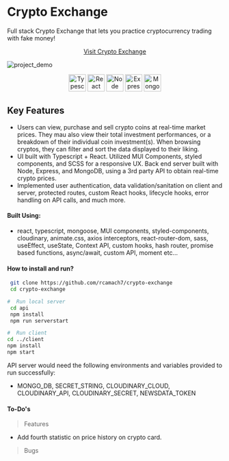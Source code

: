 # Crypto Exchange

Full stack Crypto Exchange that lets you practice cryptocurrency trading with fake money!

<div align="center">

[Visit Crypto Exchange](https://rcamach7.github.io/crypto-exchange/#/)

</div>

![project_demo](crypto_demo.gif)

<p align="center">
  <img src="https://res.cloudinary.com/de2ymful4/image/upload/v1652491477/main-portfolio/tech-skills/typescript_v3ztli.png" width="40" height="40" alt="Typescript" />
  <img src="https://res.cloudinary.com/de2ymful4/image/upload/v1648514838/main-portfolio/animated-logos/react-anim_jqtsxo.gif" width="40" height="40" alt="React" />
  <img src="https://res.cloudinary.com/de2ymful4/image/upload/v1646101318/main-portfolio/tech-skills/node_lzpvq6.png" width="40" height="40" alt="Node" />
    <img src="https://res.cloudinary.com/de2ymful4/image/upload/v1647634998/main-portfolio/tech-skills/express_ibtfvl.png" width="40" height="40" alt="Express" />
  <img src="https://res.cloudinary.com/de2ymful4/image/upload/v1646101239/main-portfolio/tech-skills/mongodb_r1xhyn.png" width="40" height="40" alt="MongoDB" />
</p>

## Key Features

- Users can view, purchase and sell crypto coins at real-time market prices. They mau also view their total investment performances, or a breakdown of their individual coin investment(s). When browsing cryptos, they can filter and sort the data displayed to their liking.
- UI built with Typescript + React. Utilized MUI Components, styled components, and SCSS for a responsive UX. Back end server built with Node, Express, and MongoDB, using a 3rd party API to obtain real-time crypto prices.
- Implemented user authentication, data validation/sanitation on client and server, protected routes, custom React hooks, lifecycle hooks, error handling on API calls, and much more.

#### Built Using:

- react, typescript, mongoose, MUI components, styled-components, cloudinary, animate.css, axios interceptors, react-router-dom, sass, useEffect, useState, Context API, custom hooks, hash router, promise based functions, async/await, custom API, moment etc...

#### How to install and run?

```bash
 git clone https://github.com/rcamach7/crypto-exchange
 cd crypto-exchange

#  Run local server
 cd api
 npm install
 npm run serverstart

#  Run client
cd ../client
npm install
npm start
```

API server would need the following environments and variables provided to run successfully:

- MONGO_DB, SECRET_STRING, CLOUDINARY_CLOUD, CLOUDINARY_API, CLOUDINARY_SECRET, NEWSDATA_TOKEN

#### To-Do's

> Features

- Add fourth statistic on price history on crypto card.

> Bugs

